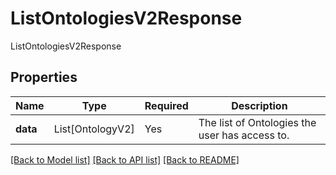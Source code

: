 # ListOntologiesV2Response

ListOntologiesV2Response

## Properties
| Name | Type | Required | Description |
| ------------ | ------------- | ------------- | ------------- |
**data** | List[OntologyV2] | Yes | The list of Ontologies the user has access to. |


[[Back to Model list]](../../../README.md#models-v2-link) [[Back to API list]](../../README.md#documentation-for-api-endpoints) [[Back to README]](../../README.md)
